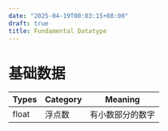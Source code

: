```yaml
---
date: "2025-04-19T00:03:15+08:00"
draft: true
title: Fundamental Datatype
---
```


# 基础数据

|Types|Category|Meaning|
|-----|--------|------|
|float|浮点数|有小数部分的数字|
